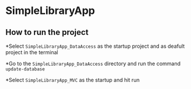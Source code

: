 # SimpleLibraryApp
## How to run the project
 *Select ```SimpleLibraryApp_DataAccess``` as the startup project and as deafult project in the terminal <br>
 
 *Go to the ```SimpleLibraryApp_DataAccess``` directory and run the command ```update-database``` <br>
 
 *Select ```SimpleLibraryApp_MVC``` as the startup and hit run

